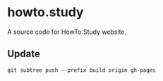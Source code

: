 # howto.study
A source code for HowTo.Study website.

## Update
`git subtree push --prefix build origin gh-pages`
